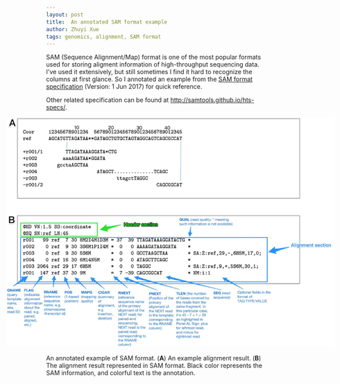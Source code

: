 ```yaml
---
layout: post
title:  An annotated SAM format example
author: Zhuyi Xue
tags: genomics, alignment, SAM format
---
```


<style>
figure.sam-example-figure {
	width: 150%;
	margin-left: -18%;
}
</style>


SAM (Sequence Alignment/Map) format is one of the most popular formats used for
storing aligment information of high-throughput sequencing data. I've used it
extensively, but still sometimes I find it hard to recognize the columns at
first glance. So I annotated an example from the [SAM format
specification](https://samtools.github.io/hts-specs/SAMv1.pdf) (Version: 1 Jun
2017) for quick reference.

Other related specification can be found at http://samtools.github.io/hts-specs/.

<figure class="sam-example-figure">
    <img src="/assets/sam_format_example.jpg" alt="SAM format example "/>
</figure>

An annotated example of SAM format. (<strong>A</strong>) An example
alignment result.  (<strong>B</strong>) The alignment result
represented in SAM format.  Black color represents the SAM
information, and colorful text is the annotation.

